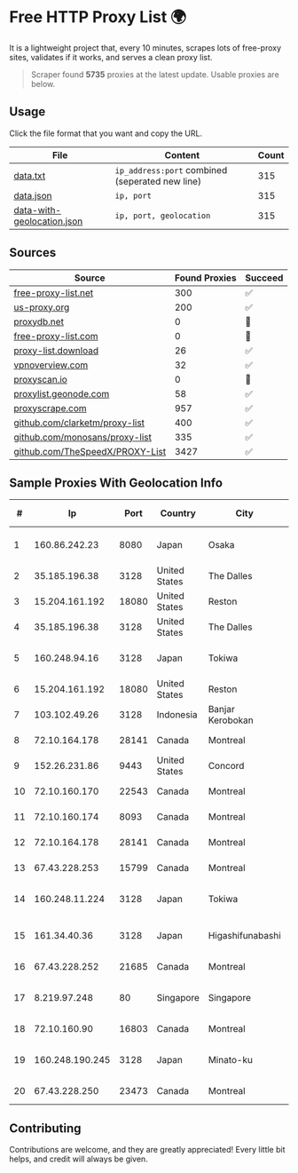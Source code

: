 
# Free HTTP Proxy List 🌍

It is a lightweight project that, every 10 minutes, scrapes lots of free-proxy sites, validates if it works, and serves a clean proxy list.


> Scraper found **5735** proxies at the latest update. Usable proxies are below.

## Usage

Click the file format that you want and copy the URL.


|File|Content|Count|
|----|-------|-----|
|[data.txt](https://raw.githubusercontent.com/themiralay/Proxy-List-World/master/data.txt)|`ip_address:port` combined (seperated new line)|315|
|[data.json](https://raw.githubusercontent.com/themiralay/Proxy-List-World/master/data.json)|`ip, port`|315|
|[data-with-geolocation.json](https://raw.githubusercontent.com/themiralay/Proxy-List-World/master/data-with-geolocation.json)|`ip, port, geolocation`|315|

## Sources

|Source|Found Proxies|Succeed|
|------|-------------|-------|
|[free-proxy-list.net](https://free-proxy-list.net)|300|✅|
|[us-proxy.org](https://www.us-proxy.org)|200|✅|
|[proxydb.net](http://proxydb.net)|0|🚫|
|[free-proxy-list.com](https://free-proxy-list.com/?page=&port=&type%5B%5D=http&type%5B%5D=https&up_time=0&search=Search)|0|🚫|
|[proxy-list.download](https://www.proxy-list.download/HTTP)|26|✅|
|[vpnoverview.com](https://vpnoverview.com/privacy/anonymous-browsing/free-proxy-servers)|32|✅|
|[proxyscan.io](https://www.proxyscan.io)|0|🚫|
|[proxylist.geonode.com](https://proxylist.geonode.com/api/proxy-list?limit=300&page=1&sort_by=lastChecked&sort_type=desc&protocols=http,https)|58|✅|
|[proxyscrape.com](https://api.proxyscrape.com/v2/?request=displayproxies&protocol=http&timeout=10000&country=all&ssl=all&anonymity=all)|957|✅|
|[github.com/clarketm/proxy-list](https://raw.githubusercontent.com/clarketm/proxy-list/master/proxy-list-raw.txt)|400|✅|
|[github.com/monosans/proxy-list](https://raw.githubusercontent.com/monosans/proxy-list/main/proxies/http.txt)|335|✅|
|[github.com/TheSpeedX/PROXY-List](https://raw.githubusercontent.com/TheSpeedX/PROXY-List/master/http.txt)|3427|✅|


## Sample Proxies With Geolocation Info

|#|Ip|Port|Country|City|Internet Service Provider|
|-|--|----|-------|----|-------------------------|
|1|160.86.242.23|8080|Japan|Osaka|Sony Network Communications Inc|
|2|35.185.196.38|3128|United States|The Dalles|Google LLC|
|3|15.204.161.192|18080|United States|Reston|OVH SAS|
|4|35.185.196.38|3128|United States|The Dalles|Google LLC|
|5|160.248.94.16|3128|Japan|Tokiwa|NTT PC Communications, Inc.|
|6|15.204.161.192|18080|United States|Reston|OVH SAS|
|7|103.102.49.26|3128|Indonesia|Banjar Kerobokan|PT Aplikanusa Lintasarta|
|8|72.10.164.178|28141|Canada|Montreal|GloboTech Communications|
|9|152.26.231.86|9443|United States|Concord|MCNC|
|10|72.10.160.170|22543|Canada|Montreal|GloboTech Communications|
|11|72.10.160.174|8093|Canada|Montreal|GloboTech Communications|
|12|72.10.164.178|28141|Canada|Montreal|GloboTech Communications|
|13|67.43.228.253|15799|Canada|Montreal|GloboTech Communications|
|14|160.248.11.224|3128|Japan|Tokiwa|NTT PC Communications, Inc.|
|15|161.34.40.36|3128|Japan|Higashifunabashi|NTT PC Communications, Inc.|
|16|67.43.228.252|21685|Canada|Montreal|GloboTech Communications|
|17|8.219.97.248|80|Singapore|Singapore|Alibaba (US) Technology Co., Ltd.|
|18|72.10.160.90|16803|Canada|Montreal|GloboTech Communications|
|19|160.248.190.245|3128|Japan|Minato-ku|NTT PC Communications, Inc.|
|20|67.43.228.250|23473|Canada|Montreal|GloboTech Communications|



## Contributing

Contributions are welcome, and they are greatly appreciated! Every
little bit helps, and credit will always be given.

